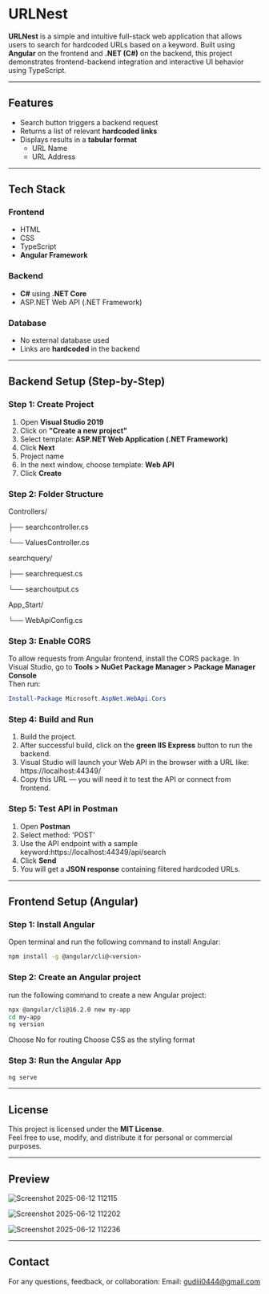 #  URLNest

**URLNest** is a simple and intuitive full-stack web application that allows users to search for hardcoded URLs based on a keyword. Built using **Angular** on the frontend and **.NET (C#)** on the backend, this project demonstrates frontend-backend integration and interactive UI behavior using TypeScript.

---

##  Features
  
- Search button triggers a backend request  
- Returns a list of relevant **hardcoded links**  
- Displays results in a **tabular format**  
  - URL Name  
  - URL Address  

---

##  Tech Stack

###  Frontend

- HTML  
- CSS  
- TypeScript  
- **Angular Framework**

###  Backend

- **C#** using **.NET Core**    
- ASP.NET Web API (.NET Framework)

###  Database

-  No external database used  
- Links are **hardcoded** in the backend

---

##  Backend Setup (Step-by-Step)

###  Step 1: Create Project

1. Open **Visual Studio 2019**
2. Click on **"Create a new project"**
3. Select template: **ASP.NET Web Application (.NET Framework)**
4. Click **Next**
5. Project name
6. In the next window, choose template: **Web API**
7. Click **Create**


###  Step 2: Folder Structure

Controllers/

├── searchcontroller.cs

└── ValuesController.cs

searchquery/

├── searchrequest.cs

└── searchoutput.cs

App_Start/

└── WebApiConfig.cs

###  Step 3: Enable CORS

To allow requests from Angular frontend, install the CORS package.
In Visual Studio, go to **Tools > NuGet Package Manager > Package Manager Console**  
Then run:

```powershell
Install-Package Microsoft.AspNet.WebApi.Cors
```

###  Step 4: Build and Run

1. Build the project.
2. After successful build, click on the **green IIS Express** button to run the backend.
3. Visual Studio will launch your Web API in the browser with a URL like: https://localhost:44349/
4. Copy this URL — you will need it to test the API or connect from frontend.

###  Step 5: Test API in Postman

1. Open **Postman**
2. Select method: 'POST'
3. Use the API endpoint with a sample keyword:https://localhost:44349/api/search
4. Click **Send**
5. You will get a **JSON response** containing filtered hardcoded URLs.

---

##  Frontend Setup (Angular)

###  Step 1: Install Angular  
Open terminal and run the following command to install Angular:
```bash
npm install -g @angular/cli@<version>
```
###  Step 2: Create an Angular project
run the following command to create a new Angular project:
```bash
npx @angular/cli@16.2.0 new my-app
cd my-app
ng version
```
Choose No for routing
Choose CSS as the styling format

### Step 3: Run the Angular App
```bash
ng serve
```

---

## License

This project is licensed under the **MIT License**.  
Feel free to use, modify, and distribute it for personal or commercial purposes.

---

## Preview
![Screenshot 2025-06-12 112115](https://github.com/user-attachments/assets/8d46fcfd-274e-4740-ba7a-056bafc8e100)

![Screenshot 2025-06-12 112202](https://github.com/user-attachments/assets/fe586748-9abc-48be-a6fb-d1f9c5d63674)

![Screenshot 2025-06-12 112236](https://github.com/user-attachments/assets/1523c361-4b8a-4871-a506-2f9cc202908c)

---

##  Contact

For any questions, feedback, or collaboration:
Email: gudiii0444@gmail.com




